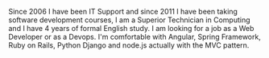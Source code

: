Since 2006 I have been IT Support and since 2011 I have been taking software development courses, I am a Superior Technician in Computing and I have 4 years of formal English study. I am looking for a job as a Web Developer or as a Devops. I'm comfortable with Angular, Spring Framework, Ruby on Rails, Python Django and node.js actually with the MVC pattern.
